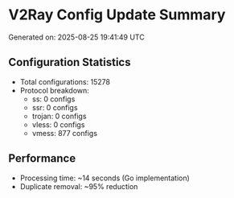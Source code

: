 # V2Ray Config Update Summary
Generated on: 2025-08-25 19:41:49 UTC

## Configuration Statistics
- Total configurations: 15278
- Protocol breakdown:
  - ss: 0 configs
  - ssr: 0 configs
  - trojan: 0 configs
  - vless: 0 configs
  - vmess: 877 configs

## Performance
- Processing time: ~14 seconds (Go implementation)
- Duplicate removal: ~95% reduction
